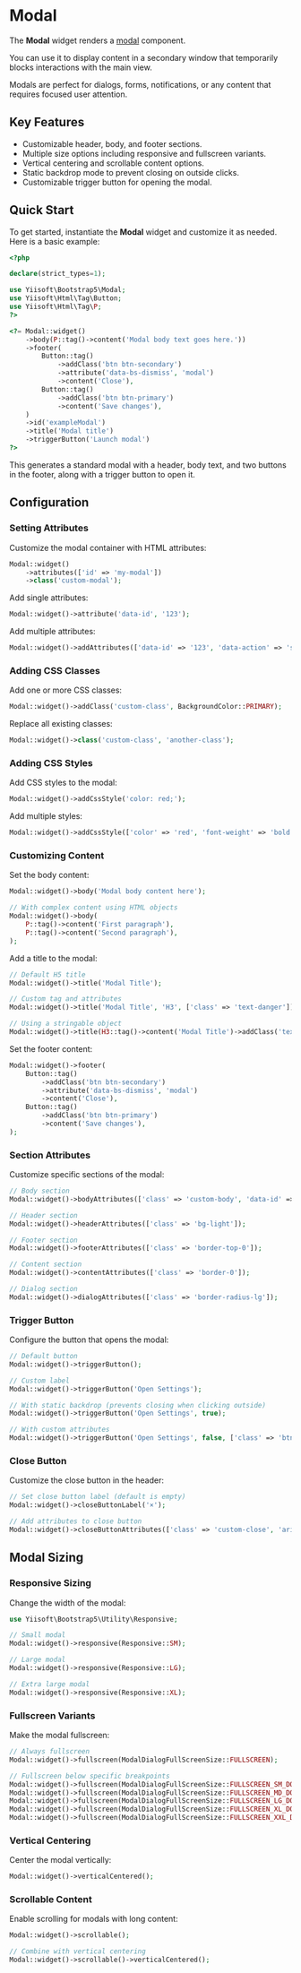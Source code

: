 # Modal

The **Modal** widget renders a [modal](https://getbootstrap.com/docs/5.3/components/modal/#examples) component.

You can use it to display content in a secondary window that temporarily blocks interactions with the main view.

Modals are perfect for dialogs, forms, notifications, or any content that requires focused user attention.

## Key Features
- Customizable header, body, and footer sections.
- Multiple size options including responsive and fullscreen variants.
- Vertical centering and scrollable content options.
- Static backdrop mode to prevent closing on outside clicks.
- Customizable trigger button for opening the modal.

## Quick Start
To get started, instantiate the **Modal** widget and customize it as needed. Here is a basic example:

```php
<?php

declare(strict_types=1);

use Yiisoft\Bootstrap5\Modal;
use Yiisoft\Html\Tag\Button;
use Yiisoft\Html\Tag\P;
?>

<?= Modal::widget()
    ->body(P::tag()->content('Modal body text goes here.'))
    ->footer(
        Button::tag()
            ->addClass('btn btn-secondary')
            ->attribute('data-bs-dismiss', 'modal')
            ->content('Close'),
        Button::tag()
            ->addClass('btn btn-primary')
            ->content('Save changes'),
    )
    ->id('exampleModal')
    ->title('Modal title')
    ->triggerButton('Launch modal')
?>
```

This generates a standard modal with a header, body text, and two buttons in the footer, along with a trigger button to open it.

## Configuration

### Setting Attributes
Customize the modal container with HTML attributes:

```php
Modal::widget()
    ->attributes(['id' => 'my-modal'])
    ->class('custom-modal');
```

Add single attributes:

```php
Modal::widget()->attribute('data-id', '123');
```

Add multiple attributes:

```php
Modal::widget()->addAttributes(['data-id' => '123', 'data-action' => 'submit']);
```

### Adding CSS Classes
Add one or more CSS classes:

```php
Modal::widget()->addClass('custom-class', BackgroundColor::PRIMARY);
```

Replace all existing classes:

```php
Modal::widget()->class('custom-class', 'another-class');
```

### Adding CSS Styles
Add CSS styles to the modal:

```php
Modal::widget()->addCssStyle('color: red;');
```

Add multiple styles:

```php
Modal::widget()->addCssStyle(['color' => 'red', 'font-weight' => 'bold']);
```

### Customizing Content
Set the body content:

```php
Modal::widget()->body('Modal body content here');

// With complex content using HTML objects
Modal::widget()->body(
    P::tag()->content('First paragraph'),
    P::tag()->content('Second paragraph'),
);
```

Add a title to the modal:

```php
// Default H5 title
Modal::widget()->title('Modal Title');

// Custom tag and attributes
Modal::widget()->title('Modal Title', 'H3', ['class' => 'text-danger']);

// Using a stringable object
Modal::widget()->title(H3::tag()->content('Modal Title')->addClass('text-danger'));
```

Set the footer content:

```php
Modal::widget()->footer(
    Button::tag()
        ->addClass('btn btn-secondary')
        ->attribute('data-bs-dismiss', 'modal')
        ->content('Close'),
    Button::tag()
        ->addClass('btn btn-primary')
        ->content('Save changes'),
);
```

### Section Attributes
Customize specific sections of the modal:

```php
// Body section
Modal::widget()->bodyAttributes(['class' => 'custom-body', 'data-id' => '123']);

// Header section
Modal::widget()->headerAttributes(['class' => 'bg-light']);

// Footer section
Modal::widget()->footerAttributes(['class' => 'border-top-0']);

// Content section
Modal::widget()->contentAttributes(['class' => 'border-0']);

// Dialog section
Modal::widget()->dialogAttributes(['class' => 'border-radius-lg']);
```

### Trigger Button
Configure the button that opens the modal:

```php
// Default button
Modal::widget()->triggerButton();

// Custom label
Modal::widget()->triggerButton('Open Settings');

// With static backdrop (prevents closing when clicking outside)
Modal::widget()->triggerButton('Open Settings', true);

// With custom attributes
Modal::widget()->triggerButton('Open Settings', false, ['class' => 'btn btn-danger']);
```

### Close Button
Customize the close button in the header:

```php
// Set close button label (default is empty)
Modal::widget()->closeButtonLabel('×');

// Add attributes to close button
Modal::widget()->closeButtonAttributes(['class' => 'custom-close', 'aria-label' => 'Exit']);
```

## Modal Sizing

### Responsive Sizing
Change the width of the modal:

```php
use Yiisoft\Bootstrap5\Utility\Responsive;

// Small modal
Modal::widget()->responsive(Responsive::SM);

// Large modal
Modal::widget()->responsive(Responsive::LG);

// Extra large modal
Modal::widget()->responsive(Responsive::XL);
```

### Fullscreen Variants
Make the modal fullscreen:

```php
// Always fullscreen
Modal::widget()->fullscreen(ModalDialogFullScreenSize::FULLSCREEN);

// Fullscreen below specific breakpoints
Modal::widget()->fullscreen(ModalDialogFullScreenSize::FULLSCREEN_SM_DOWN);
Modal::widget()->fullscreen(ModalDialogFullScreenSize::FULLSCREEN_MD_DOWN);
Modal::widget()->fullscreen(ModalDialogFullScreenSize::FULLSCREEN_LG_DOWN);
Modal::widget()->fullscreen(ModalDialogFullScreenSize::FULLSCREEN_XL_DOWN);
Modal::widget()->fullscreen(ModalDialogFullScreenSize::FULLSCREEN_XXL_DOWN);
```

### Vertical Centering
Center the modal vertically:

```php
Modal::widget()->verticalCentered();
```

### Scrollable Content
Enable scrolling for modals with long content:

```php
Modal::widget()->scrollable();

// Combine with vertical centering
Modal::widget()->scrollable()->verticalCentered();
```
